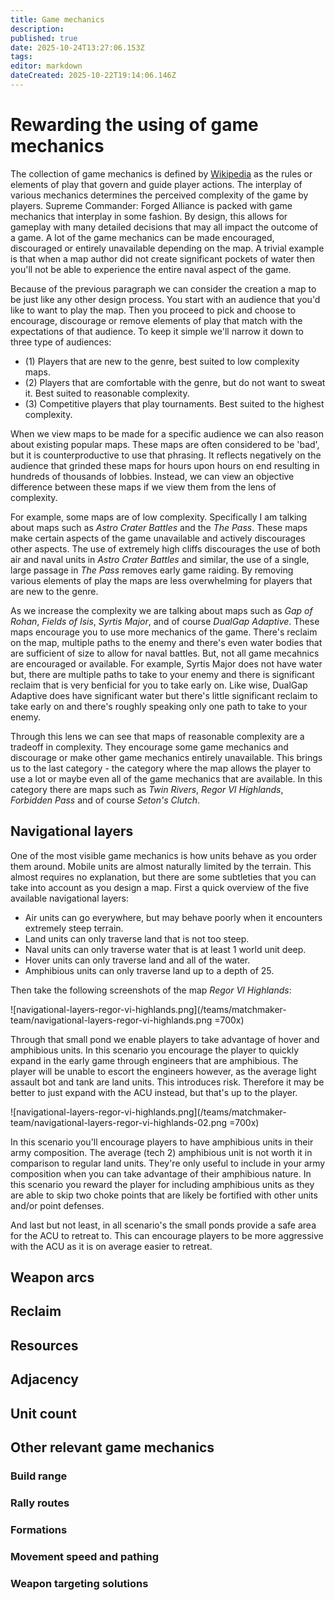 ```yaml
---
title: Game mechanics
description: 
published: true
date: 2025-10-24T13:27:06.153Z
tags: 
editor: markdown
dateCreated: 2025-10-22T19:14:06.146Z
---
```


# Rewarding the using of game mechanics

The collection of game mechanics is defined by [Wikipedia](https://en.wikipedia.org/wiki/Game_mechanics) as the rules or elements of play that govern and guide player actions. The interplay of various mechanics determines the perceived complexity of the game by players. Supreme Commander: Forged Alliance is packed with game mechanics that interplay in some fashion. By design, this allows for gameplay with many detailed decisions that may all impact the outcome of a game. A lot of the game mechanics can be made encouraged, discouraged or entirely unavailable depending on the map. A trivial example is that when a map author did not create significant pockets of water then you'll not be able to experience the entire naval aspect of the game. 

Because of the previous paragraph we can consider the creation a map to be just like any other design process. You start with an audience that you'd like to want to play the map. Then you proceed to pick and choose to encourage, discourage or remove elements of play that match with the expectations of that audience. To keep it simple we'll narrow it down to three type of audiences:

- (1) Players that are new to the genre, best suited to low complexity maps.
- (2) Players that are comfortable with the genre, but do not want to sweat it. Best suited to reasonable complexity.
- (3) Competitive players that play tournaments. Best suited to the highest complexity.

When we view maps to be made for a specific audience we can also reason about existing popular maps. These maps are often considered to be 'bad', but it is counterproductive to use that phrasing. It reflects negatively on the audience that grinded these maps for hours upon hours on end resulting in hundreds of thousands of lobbies. Instead, we can view an objective difference between these maps if we view them from the lens of complexity. 

For example, some maps are of low complexity. Specifically I am talking about maps such as *Astro Crater Battles* and the *The Pass*. These maps make certain aspects of the game unavailable and actively discourages other aspects. The use of extremely high cliffs discourages the use of both air and naval units in *Astro Crater Battles* and similar, the use of a single, large passage in *The Pass* removes early game raiding. By removing various elements of play the maps are less overwhelming for players that are new to the genre.

As we increase the complexity we are talking about maps such as *Gap of Rohan*, *Fields of Isis*, *Syrtis Major*, and of course *DualGap Adaptive*. These maps encourage you to use more mechanics of the game. There's reclaim on the map, multiple paths to the enemy and there's even water bodies that are sufficient of size to allow for naval battles. But, not all game mecahnics are encouraged or available. For example, Syrtis Major does not have water but, there are multiple paths to take to your enemy and there is significant reclaim that is very benficial for you to take early on. Like wise, DualGap Adaptive does have significant water but there's little significant reclaim to take early on and there's roughly speaking only one path to take to your enemy. 

Through this lens we can see that maps of reasonable complexity are a tradeoff in complexity. They encourage some game mechanics and discourage or make other game mechanics entirely unavailable. This brings us to the last category - the category where the map allows the player to use a lot or maybe even all of the game mechanics that are available. In this category there are maps such as *Twin Rivers*, *Regor VI Highlands*, *Forbidden Pass* and of course *Seton's Clutch*.

## Navigational layers

One of the most visible game mechanics is how units behave as you order them around. Mobile units are almost naturally limited by the terrain. This almost requires no explanation, but there are some subtleties that you can take into account as you design a map. First a quick overview of the five available navigational layers:

- Air units can go everywhere, but may behave poorly when it encounters extremely steep terrain.
- Land units can only traverse land that is not too steep.
- Naval units can only traverse water that is at least 1 world unit deep.
- Hover units can only traverse land and all of the water.
- Amphibious units can only traverse land up to a depth of 25. 

Then take the following screenshots of the map _Regor VI Highlands_:

![navigational-layers-regor-vi-highlands.png](/teams/matchmaker-team/navigational-layers-regor-vi-highlands.png =700x)

Through that small pond we enable players to take advantage of hover and amphibious units. In this scenario you encourage the player to quickly expand in the early game through engineers that are amphibious. The player will be unable to escort the engineers however, as the average light assault bot and tank are land units. This introduces risk. Therefore it may be better to just expand with the ACU instead, but that's up to the player.

![navigational-layers-regor-vi-highlands.png](/teams/matchmaker-team/navigational-layers-regor-vi-highlands-02.png =700x)

In this scenario you'll encourage players to have amphibious units in their army composition. The average (tech 2) amphibious unit is not worth it in comparison to regular land units. They're only useful to include in your army composition when you can take advantage of their amphibious nature. In this scenario you reward the player for including amphibious units as they are able to skip two choke points that are likely be fortified with other units and/or point defenses. 

And last but not least, in all scenario's the small ponds provide a safe area for the ACU to retreat to. This can encourage players to be more aggressive with the ACU as it is on average easier to retreat.

## Weapon arcs

## Reclaim

## Resources

## Adjacency

## Unit count

## Other relevant game mechanics

### Build range



### Rally routes

### Formations

### Movement speed and pathing

### Weapon targeting solutions
